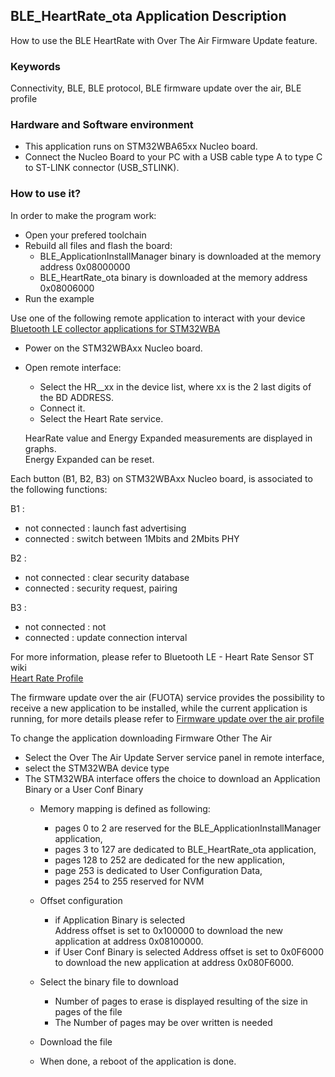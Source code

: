 ## __BLE_HeartRate_ota Application Description__

How to use the BLE HeartRate with Over The Air Firmware Update feature.

### __Keywords__

Connectivity, BLE, BLE protocol, BLE firmware update over the air, BLE profile

### __Hardware and Software environment__

  - This application runs on STM32WBA65xx Nucleo board.
  - Connect the Nucleo Board to your PC with a USB cable type A to type C to ST-LINK connector (USB_STLINK). 
    
### __How to use it?__

In order to make the program work:

 - Open your prefered toolchain
 - Rebuild all files and flash the board:  
   - BLE_ApplicationInstallManager binary is downloaded at the memory address 0x08000000
   - BLE_HeartRate_ota binary is downloaded at the memory address 0x08006000
 - Run the example

Use one of the following remote application to interact with your device <a href="https://wiki.st.com/stm32mcu/wiki/Connectivity:BLE_smartphone_applications#Bluetooth-C2-AE_LE_collector_applications_for_STM32WBA
"> Bluetooth LE collector applications for STM32WBA</a>

 - Power on the STM32WBAxx Nucleo board. 


- Open remote interface:  
  - Select the HR__xx in the device list, where xx is the 2 last digits of the BD ADDRESS.  
  - Connect it.  
  - Select the Heart Rate service.
  
  HearRate value and Energy Expanded measurements are displayed in graphs.  
  Energy Expanded can be reset.

Each button (B1, B2, B3) on STM32WBAxx Nucleo board, is associated to the following functions:

B1 : 
- not connected : launch fast advertising
- connected     : switch between 1Mbits and 2Mbits PHY

B2 :
- not connected : clear security database
- connected     : security request, pairing

B3 :
- not connected : not
- connected     : update connection interval

For more information, please refer to Bluetooth LE - Heart Rate Sensor ST wiki  
<a href="https://wiki.st.com/stm32mcu/wiki/Connectivity:STM32WBA_HeartRate#Heart_Rate_Profile"> Heart Rate Profile</a>  


The firmware update over the air (FUOTA) service provides the possibility to receive a new application to be installed, while the current application is running, for more details please refer to 
<a href="https://wiki.st.com/stm32mcu/wiki/Connectivity:STM32WBA_FUOTA#Firmware_update_over_the_air_profile"> Firmware update over the air profile</a>  

To change the application downloading Firmware Other The Air 
- Select the Over The Air Update Server service panel in remote interface,  
- select the STM32WBA device type
- The STM32WBA interface offers the choice to download an Application Binary or a User Conf Binary
  - Memory mapping is defined as following:  
    - pages 0 to 2 are reserved for the BLE_ApplicationInstallManager application, 
    - pages 3 to 127 are dedicated to BLE_HeartRate_ota application,  
    - pages 128 to 252 are dedicated for the new application, 
    - page 253 is dedicated to User Configuration Data,
    - pages 254 to 255 reserved for NVM  

  - Offset configuration
    - if Application Binary is selected  
      Address offset is set to 0x100000 to download the new application at address 0x08100000.
    - if User Conf Binary is selected
      Address offset is set to 0x0F6000 to download the new application at address 0x080F6000.
  - Select the binary file to download
    - Number of pages to erase is displayed resulting of the size in pages of the file
    - The Number of pages may be over written is needed
  - Download the file
  - When done, a reboot of the application is done. 
